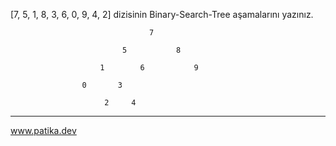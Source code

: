 [7, 5, 1, 8, 3, 6, 0, 9, 4, 2] dizisinin Binary-Search-Tree aşamalarını yazınız.

                                   7  

                             5           8

                        1        6           9

                    0       3

                         2     4

-----------------------------------------------------------------
www.patika.dev